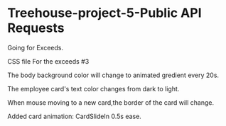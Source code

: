 # Treehouse-project-5-Public API Requests

Going for Exceeds.

CSS file
For the exceeds #3 

The body background color will change to animated gredient every 20s.

The employee card's text color changes from dark to light.

When mouse moving to a new card,the border of the card will change.

Added card animation: CardSlideIn 0.5s ease.
